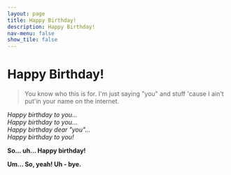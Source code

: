 ```yaml
---
layout: page
title: Happy Birthday!
description: Happy Birthday!
nav-menu: false
show_tile: false
---
```


# Happy Birthday!

> You know who this is for. I'm just saying "you" and stuff 'cause I ain't put'in your name on the internet.

_Happy birthday to you..._
<br>
_Happy birthday to you..._
<br>
_Happy birthday dear "you"..._
<br>
_Happy birthday to you!_

**So... uh... Happy birthday!**

**Um... So, yeah! Uh - bye.**
